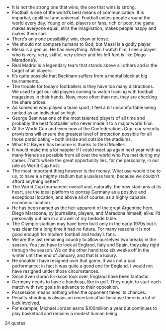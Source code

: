  - It is not the strong one that wins, the one that wins is strong.
 - Football is one of the world’s best means of communication. It is impartial, apolitical and universal. Football unites people around the world every day. Young or old, players or fans, rich or poor, the game makes everyone equal, stirs the imagination, makes people happy and makes them sad.
 - There’s only one possibility: win, draw or loose.
 - We should not compare humans to God, but Messi is a godly player.
 - Messi is a genius. He has everything. When I watch him, I see a player who is very, very, skilful, very clever and his left foot is like Diego Maradona’s.
 - Real Madrid is a legendary team that stands above all others and is the target of all players.
 - It’s quite possible that Beckham suffers from a mental block at big tournaments.
 - The trouble for today’s footballers is they have too many distractions. We used to get our old players coming to watch training with football magazines in their hands. Now, more often than not, they are checking the share prices.
 - As someone who played a team sport, I feel a bit uncomfortable being ranked as an individual so high.
 - George Best was one of the most talented players of all time and probably the best footballer who never made it to a major world final.
 - At the World Cup and even now at the Confederations Cup, our security provisions will ensure the greatest level of protection possible for all those participating – both inside and outside the stadiums.
 - What FC Bayern has become is thanks to Gerd Mueller.
 - It would make me a lot happier if I could meet up again next year with as many friends as possible from all over the world who I’ve met during my career. That’s where the great opportunity lies, for me personally, in our role as World Cup host.
 - The most important thing however is the money. What use would it be to us, to have a a mighty stadium but a useless team, because we couldn’t afford anything better?
 - The World Cup tournament overall and, naturally, the new stadiums at its heart, are the ideal platform to portray Germany as a positive and exceptional location, and above all of course, as a highly capable economic location.
 - He has been named as the heir apparent of the great Argentine hero, Diego Maradona, by journalists, players, and Maradona himself, alike. I’d personally put him in a drawer of my bedside table.
 - The Olympic stadium may have been built only in the early 1970s but it was clear for a long time it had no future. For many reasons it is not good enough for modern football and today’s fans.
 - We are the last remaining country to allow ourselves two breaks in the season. You just have to look at England, Italy and Spain, they play right through the season. We on the other hand take six weeks off in the winter until the end of January, and that is a luxury.
 - He shouldn’t have resigned over that game. It was not a bad performance; in fact it was quite a good one for England. I would not have resigned under those circumstances.
 - Since Sven Goran Eriksson took over, England have been fantastic.
 - Germany needs to have a handicap, like in golf. They ought to start each match with two goals in advance to their opposition.
 - Possession means nothing when the opponent takes its chances.
 - Penalty shooting is always an uncertain affair because there is a lot of luck involved.
 - For example, Michael Jordan earns $100million a year but continues to play basketball and remains a modest human being.

24 quotes